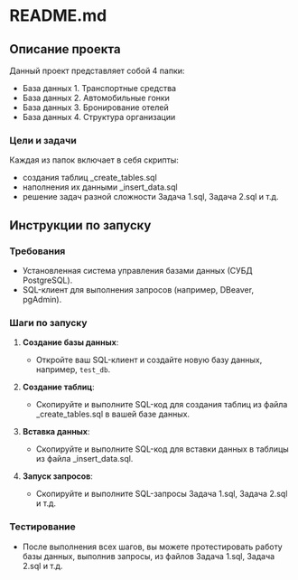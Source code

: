 # README.md

## Описание проекта

Данный проект представляет собой 4 папки:
- База данных 1. Транспортные средства
- База данных 2. Автомобильные гонки
- База данных 3. Бронирование отелей
- База данных 4. Структура организации

### Цели и задачи

Каждая из папок включает в себя скрипты:
- создания таблиц _create_tables.sql
- наполнения их данными _insert_data.sql
- решение задач разной сложности Задача 1.sql, Задача 2.sql и  т.д.

## Инструкции по запуску

### Требования

- Установленная система управления базами данных (СУБД PostgreSQL).
- SQL-клиент для выполнения запросов (например, DBeaver, pgAdmin).

### Шаги по запуску

1. **Создание базы данных**:
    - Откройте ваш SQL-клиент и создайте новую базу данных, например, `test_db`.

2. **Создание таблиц**:
    - Скопируйте и выполните SQL-код для создания таблиц из файла _create_tables.sql в вашей базе данных.

3. **Вставка данных**:
    - Скопируйте и выполните SQL-код для вставки данных в таблицы из файла _insert_data.sql.

4. **Запуск запросов**:
    - Скопируйте и выполните SQL-запросы Задача 1.sql, Задача 2.sql и  т.д.

### Тестирование

- После выполнения всех шагов, вы можете протестировать работу базы данных, выполнив запросы, из файлов Задача 1.sql, Задача 2.sql и  т.д.
